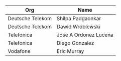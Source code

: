 | Org                    | Name                                                |
| -----------------------| ----------------------------------------------------|
| Deutsche Telekom | Shilpa Padgaonkar |
| Deutsche Telekom | Dawid Wroblewski |
| Telefonica | Jose A Ordonez Lucena |
| Telefonica | Diego Gonzalez |
| Vodafone | Eric Murray |
